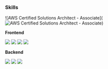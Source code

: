 
### Skills

![AWS Certified Solutions Architect - Associate](![AWS Certified Solutions Architect - Associate](https://github.com/yuonllna/repository/yuonllna/aws-certified-solutions-architect-associate.png))  

**Frontend**  
<div> 
  <img src="https://img.shields.io/badge/html-E34F26?style=for-the-badge&logo=html&logoColor=white"> 
  <img src="https://img.shields.io/badge/css-1572B6?style=for-the-badge&logo=css&logoColor=white"> 
  <img src="https://img.shields.io/badge/javascript-F7DF1E?style=for-the-badge&logo=javascript&logoColor=white"> 
  <img src="https://img.shields.io/badge/react-61DAFB?style=for-the-badge&logo=react&logoColor=white"> 
</div>

**Backend**  
<div> 
  <img src="https://img.shields.io/badge/java-000000?style=for-the-badge&logo=java&logoColor=white"> 
  <img src="https://img.shields.io/badge/python-3776AB?style=for-the-badge&logo=python&logoColor=white"> 
  <img src="https://img.shields.io/badge/c++-00599C?style=for-the-badge&logo=c++&logoColor=white"> 
</div>

